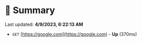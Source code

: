 # 📖 Summary
Last updated: **4/9/2023, 6:22:13 AM**

- `GET` [https://google.com](https://google.com) - **Up** (370ms)
